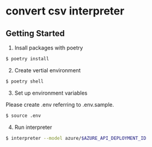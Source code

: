 # convert csv interpreter

## Getting Started

1. Insall packages with poetry

```sh
$ poetry install
```

2. Create vertial environment

```sh
$ poetry shell
```

3. Set up environment variables

Please create .env referring to .env.sample.

```sh
$ source .env
```

4. Run interpreter

```sh
$ interpreter --model azure/$AZURE_API_DEPLOYMENT_ID
```

